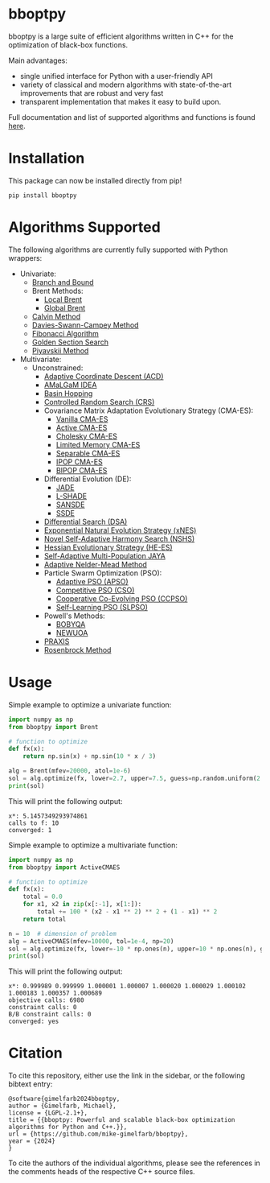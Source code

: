 # bboptpy

bboptpy is a large suite of efficient algorithms written in C++ for the optimization of black-box functions.

Main advantages:
- single unified interface for Python with a user-friendly API
- variety of classical and modern algorithms with state-of-the-art improvements that are robust and very fast
- transparent implementation that makes it easy to build upon.

Full documentation and list of supported algorithms and functions is found [here](https://bboptpy.readthedocs.io/en/latest/).

# Installation

This package can now be installed directly from pip!

```
pip install bboptpy
```

# Algorithms Supported

The following algorithms are currently fully supported with Python wrappers:

* Univariate:
    * [Branch and Bound](https://eudml.org/doc/287965)
    * Brent Methods:
        * [Local Brent](https://books.google.ca/books/about/Algorithms_for_Minimization_Without_Deri.html?id=AITCAgAAQBAJ&redir_esc=y)
        * [Global Brent](https://books.google.ca/books/about/Algorithms_for_Minimization_Without_Deri.html?id=AITCAgAAQBAJ&redir_esc=y)
    * [Calvin Method](https://dl.acm.org/doi/abs/10.5555/2699214.2699215)
    * [Davies-Swann-Campey Method](https://link.springer.com/book/10.1007/978-1-0716-0843-2)
    * [Fibonacci Algorithm](https://en.wikipedia.org/wiki/Fibonacci_search_technique)
    * [Golden Section Search](https://en.wikipedia.org/wiki/Golden-section_search)
    * [Piyavskii Method](https://epubs.siam.org/doi/10.1137/110859129)
* Multivariate:
    * Unconstrained:
        * [Adaptive Coordinate Descent (ACD)](https://link.springer.com/chapter/10.1007/978-3-540-87700-4_21)
        * [AMaLGaM IDEA](https://dl.acm.org/doi/10.1145/1570256.1570313)
        * [Basin Hopping](https://pubs.acs.org/doi/10.1021/jp970984n)
        * [Controlled Random Search (CRS)](https://link.springer.com/article/10.1007/s10957-006-9101-0)
        * Covariance Matrix Adaptation Evolutionary Strategy (CMA-ES):
            * [Vanilla CMA-ES](https://ieeexplore.ieee.org/document/6790628/)
            * [Active CMA-ES](https://ieeexplore.ieee.org/document/1688662)
            * [Cholesky CMA-ES](https://papers.nips.cc/paper_files/paper/2016/file/289dff07669d7a23de0ef88d2f7129e7-Paper.pdf)
            * [Limited Memory CMA-ES](https://dl.acm.org/doi/10.1145/2576768.2598294)
            * [Separable CMA-ES](https://link.springer.com/chapter/10.1007/978-3-540-87700-4_30)
            * [IPOP CMA-ES](https://ieeexplore.ieee.org/document/1554902)
            * [BIPOP CMA-ES](https://link.springer.com/chapter/10.1007/978-3-642-32937-1_30)
        * Differential Evolution (DE):
            * [JADE](https://ieeexplore.ieee.org/document/4424751)
            * [L-SHADE](https://ieeexplore.ieee.org/abstract/document/6900380)
            * [SANSDE](https://ieeexplore.ieee.org/document/4630935/)
            * [SSDE](https://www.mdpi.com/2227-7390/10/23/4519#B47-mathematics-10-04519)
        * [Differential Search (DSA)](https://www.sciencedirect.com/science/article/abs/pii/S0098300411004353)
        * [Exponential Natural Evolution Strategy (xNES)](https://dl.acm.org/doi/10.1145/1830483.1830557)
        * [Novel Self-Adaptive Harmony Search (NSHS)](https://onlinelibrary.wiley.com/doi/10.1155/2013/653749)
        * [Hessian Evolutionary Strategy (HE-ES)](https://link.springer.com/chapter/10.1007/978-3-030-58112-1_41)
        * [Self-Adaptive Multi-Population JAYA](https://ieeexplore.ieee.org/stamp/stamp.jsp?arnumber=8640077)
        * [Adaptive Nelder-Mead Method](https://www.tandfonline.com/doi/full/10.1080/0305215X.2019.1688315)
        * Particle Swarm Optimization (PSO):
            * [Adaptive PSO (APSO)](https://ieeexplore.ieee.org/document/4812104)
            * [Competitive PSO (CSO)](https://link.springer.com/chapter/10.1007/978-981-13-0761-4_9)
            * [Cooperative Co-Evolving PSO (CCPSO)](https://ieeexplore.ieee.org/document/5910380)
            * [Self-Learning PSO (SLPSO)](https://ieeexplore.ieee.org/document/6069879)
        * Powell's Methods:
            * [BOBYQA](https://www.damtp.cam.ac.uk/user/na/NA_papers/NA2009_06.pdf)
            * [NEWUOA](https://link.springer.com/chapter/10.1007/0-387-30065-1_16)
        * [PRAXIS](https://link.springer.com/article/10.3758/BF03203605)
        * [Rosenbrock Method](https://academic.oup.com/comjnl/article/12/1/69/311651)
       
# Usage

Simple example to optimize a univariate function:

```python
import numpy as np
from bboptpy import Brent

# function to optimize
def fx(x):
    return np.sin(x) + np.sin(10 * x / 3)

alg = Brent(mfev=20000, atol=1e-6)
sol = alg.optimize(fx, lower=2.7, upper=7.5, guess=np.random.uniform(2.7, 7.5))
print(sol)
```

This will print the following output:

```
x*: 5.1457349293974861
calls to f: 10
converged: 1
```

Simple example to optimize a multivariate function:

```python
import numpy as np
from bboptpy import ActiveCMAES

# function to optimize
def fx(x):
    total = 0.0
    for x1, x2 in zip(x[:-1], x[1:]):
        total += 100 * (x2 - x1 ** 2) ** 2 + (1 - x1) ** 2
    return total

n = 10  # dimension of problem
alg = ActiveCMAES(mfev=10000, tol=1e-4, np=20)
sol = alg.optimize(fx, lower=-10 * np.ones(n), upper=10 * np.ones(n), guess=np.random.uniform(-10, 10, size=n))
print(sol)
```

This will print the following output:

```
x*: 0.999989 0.999999 1.000001 1.000007 1.000020 1.000029 1.000102 1.000183 1.000357 1.000689 
objective calls: 6980
constraint calls: 0
B/B constraint calls: 0
converged: yes
```

# Citation

To cite this repository, either use the link in the sidebar, or the following bibtext entry:

```
@software{gimelfarb2024bboptpy,
author = {Gimelfarb, Michael},
license = {LGPL-2.1+},
title = {{bboptpy: Powerful and scalable black-box optimization algorithms for Python and C++.}},
url = {https://github.com/mike-gimelfarb/bboptpy},
year = {2024}
}
```

To cite the authors of the individual algorithms, please see the references in the comments heads of the respective C++ source files.
